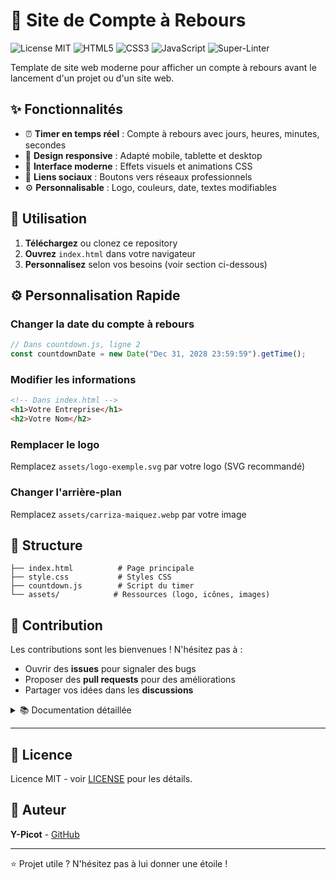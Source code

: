 # 🚀 Site de Compte à Rebours

![License MIT](https://img.shields.io/badge/License-MIT-green.svg?style=flat-square)
![HTML5](https://img.shields.io/badge/HTML5-E34F26?style=flat-square&logo=html5&logoColor=white)
![CSS3](https://img.shields.io/badge/CSS3-1572B6?style=flat-square&logo=css3&logoColor=white)
![JavaScript](https://img.shields.io/badge/JavaScript-F7DF1E?style=flat-square&logo=javascript&logoColor=black)
![Super-Linter](https://github.com/Y-Picot/countdown-site/actions/workflows/super_linter.yml/badge.svg)

Template de site web moderne pour afficher un compte à rebours avant le lancement d'un projet ou d'un site web.

## ✨ Fonctionnalités

- ⏰ **Timer en temps réel** : Compte à rebours avec jours, heures, minutes, secondes
- 📱 **Design responsive** : Adapté mobile, tablette et desktop  
- 🎨 **Interface moderne** : Effets visuels et animations CSS
- 🔗 **Liens sociaux** : Boutons vers réseaux professionnels
- ⚙️ **Personnalisable** : Logo, couleurs, date, textes modifiables

## 🚀 Utilisation

1. **Téléchargez** ou clonez ce repository
2. **Ouvrez** `index.html` dans votre navigateur
3. **Personnalisez** selon vos besoins (voir section ci-dessous)

## ⚙️ Personnalisation Rapide

### Changer la date du compte à rebours
```javascript
// Dans countdown.js, ligne 2
const countdownDate = new Date("Dec 31, 2028 23:59:59").getTime();
```

### Modifier les informations
```html
<!-- Dans index.html -->
<h1>Votre Entreprise</h1>
<h2>Votre Nom</h2>
```

### Remplacer le logo
Remplacez `assets/logo-exemple.svg` par votre logo (SVG recommandé)

### Changer l'arrière-plan  
Remplacez `assets/carriza-maiquez.webp` par votre image

## 📁 Structure

```
├── index.html          # Page principale
├── style.css           # Styles CSS
├── countdown.js        # Script du timer
└── assets/            # Ressources (logo, icônes, images)
```

## 🤝 Contribution

Les contributions sont les bienvenues ! N'hésitez pas à :
- Ouvrir des **issues** pour signaler des bugs
- Proposer des **pull requests** pour des améliorations
- Partager vos idées dans les **discussions**

<details>
<summary>📚 Documentation détaillée</summary>

### Technologies utilisées
- **HTML5** : Structure sémantique
- **CSS3** : Flexbox, animations, variables CSS
- **JavaScript Vanilla** : Timer dynamique

### Compatibilité navigateurs
- Chrome 60+, Firefox 55+, Safari 12+, Edge 79+

### Options de déploiement
- **Hébergement statique** : Upload direct sur serveur
- **GitHub Pages** : Activation dans paramètres du repository  
- **Netlify/Vercel** : Déploiement automatique depuis GitHub

### Personnalisation avancée

#### Variables CSS
```css
:root {
  --primary-color: #007bff;
  --accent-color: #28a745;
  --text-color: #ffffff;
}
```

#### Responsive breakpoints
- Mobile : 320px - 768px
- Tablette : 768px - 1024px
- Desktop : 1024px+

#### Structure complète
```
countdown-site/
├── index.html
├── style.css  
├── countdown.js
├── README.md
├── LICENSE
├── .gitignore
└── assets/
    ├── logo-exemple.svg
    ├── carriza-maiquez.webp
    ├── social-linkedin.svg
    ├── social-twitter.svg
    ├── social-github.svg
    └── social-malt.svg
```

</details>

---

## 📄 Licence

Licence MIT - voir [LICENSE](LICENSE) pour les détails.

## 👤 Auteur

**Y-Picot** - [GitHub](https://github.com/Y-Picot)

---

⭐ Projet utile ? N'hésitez pas à lui donner une étoile !
